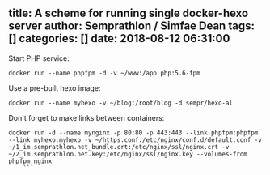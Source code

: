 title: A scheme for running single docker-hexo server
author: Semprathlon / Simfae Dean
tags: []
categories: []
date: 2018-08-12 06:31:00
---
Start PHP service:
```
docker run --name phpfpm -d -v ~/www:/app php:5.6-fpm
```
Use a pre-built hexo image:
```
docker run --name myhexo -v ~/blog:/root/blog -d sempr/hexo-al
```
Don't forget to make links between containers:
```
docker run -d --name mynginx -p 80:80 -p 443:443 --link phpfpm:phpfpm --link myhexo:myhexo -v ~/https.conf:/etc/nginx/conf.d/default.conf -v ~/1_im.semprathlon.net_bundle.crt:/etc/nginx/ssl/nginx.crt -v ~/2_im.semprathlon.net.key:/etc/nginx/ssl/nginx.key --volumes-from phpfpm nginx
    ```